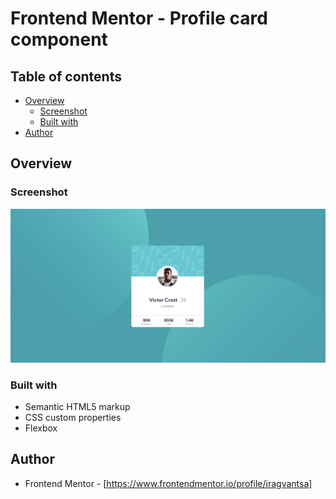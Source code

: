 # Frontend Mentor - Profile card component

## Table of contents

- [Overview](#overview)
  - [Screenshot](#screenshot)
  - [Built with](#built-with)
- [Author](#author)

## Overview

### Screenshot

![](./images/Screenshot_1.png)

### Built with

- Semantic HTML5 markup
- CSS custom properties
- Flexbox

## Author

- Frontend Mentor - [https://www.frontendmentor.io/profile/iragvantsa]
